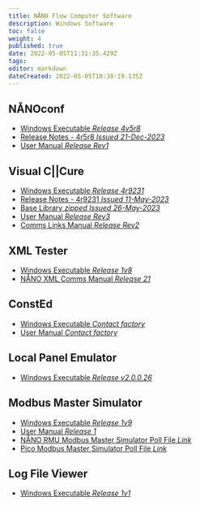 ```yaml
---
title: NÅNO Flow Computer Software
description: Windows Software
toc: false
weight: 4
published: true
date: 2022-05-05T11:31:35.429Z
tags: 
editor: markdown
dateCreated: 2022-05-05T10:38:19.135Z
---
```


## NÅNOconf
- [Windows Executable *Release 4v5r8*](/nano/software/SetupNanoConf_4v5r8.msi)
- [Release Notes - 4r5r8 *Issued 21-Dec-2023*](/nano/software/NANOconf_ChangeLog_4v5r8.pdf)
- [User Manual *Release Rev1*](/nano/software/NANOConf_User_Manual_R1.pdf)

## Visual C||Cure
- [Windows Executable *Release 4r9231*](/nano/software/SetupVCC_4r9231.msi)
- [Release Notes - 4r9231 *Issued 11-May-2023*](/nano/software/Visual_CCure_ChangeLog_2023-05-11.pdf)
- [Base Library *zipped* *Issued 26-May-2023*](/nano/software/base_library_2023-05-26.zip)
- [User Manual *Release Rev3*](/nano/software/Visual_CCure_User_Manual_Release_R3.pdf)
- [Comms Links Manual *Release Rev2*](/nano/software/Visual_CCure_Comms_Links_-_Release_R2.pdf)

## XML Tester
- [Windows Executable *Release 1v8*](/nano/software/XML_Tester_1v8.exe)
- [NÅNO XML Comms Manual *Release 21*](/nano/software/Nano_XML_Comms-Rev21.pdf)

## ConstEd
- [Windows Executable *Contact factory*]()
- [User Manual *Contact factory*]()

## Local Panel Emulator
- [Windows Executable *Release v2.0.0.26*](/nano/software/Local_Panel_Emulator-v2.0.0.26.exe)

## Modbus Master Simulator
- [Windows Executable *Release 1v9*](/nano/software/ModbusMasterSimulator-1v9-Installer.exe)
- [User Manual *Release 1*](/nano/software/Modbus_Master_Simulator_User_Manual_R1.pdf)
- [NÅNO RMU Modbus Master Simulator Poll File *Link*](/rmu/nano#Software)
- [Pico Modbus Master Simulator Poll File *Link*](/rmu/pico/#Software)

## Log File Viewer
- [Windows Executable *Release 1v1*](/nano/software/NanoLogViewer1v1.exe)

